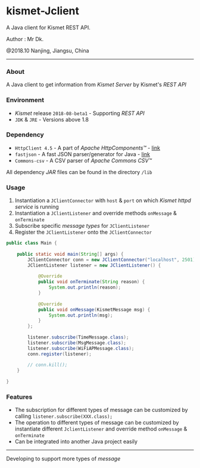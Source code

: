 # kismet-Jclient
A Java client for Kismet REST API.

Author : Mr Dk.

@2018.10 Nanjing, Jiangsu, China

---

### About

A Java client to get information from _Kismet Server_ by Kismet's _REST API_

### Environment

* _Kismet_ release `2018-08-beta1` - Supporting _REST API_
* `JDK` & `JRE` - Versions above 1.8

### Dependency

* `HttpClient 4.5` - A part of _Apache HttpComponents&trade;_ - [link](http://hc.apache.org/)
* `fastjson` - A fast JSON parser/generator for Java - [link](https://github.com/alibaba/fastjson/wiki)
* `Commons-csv` - A CSV parser of _Apache Commons CSV&trade;_

All dependency _JAR_ files can be found in the directory `/lib`

### Usage

1. Instantiation a `JClientConnector` with `host` & `port` on which _Kismet httpd service_ is running
2. Instantiation a `JClientListener` and override methods `onMessage` & `onTerminate`
3. Subscribe specific _message types_ for `JClientListener`
4. Register the `JClientListener` onto the `JClientConnector`

```java
public class Main {
    
    public static void main(String[] args) {
        JClientConnector conn = new JClientConnector("localhost", 2501);
        JClientListener listener = new JClientListener() {
            
            @Override
            public void onTerminate(String reason) {
                System.out.println(reason);
            }
        
            @Override
            public void onMessage(KismetMessage msg) {
                System.out.println(msg);
            }
        };
        
        listener.subscribe(TimeMessage.class);
        listener.subscribe(MsgMessage.class);
        listener.subscribe(WiFiAPMessage.class);
        conn.register(listener);
        
        // conn.kill();
    }
    
}
```

### Features

* The subscription for different types of message can be customized by calling `listener.subscribe(XXX.class);`
* The operation to different types of message can be customized by instantiate different `JclientListener` and override method `onMessage` & `onTerminate`
* Can be integrated into another Java project easily

---

Developing to support more types of _message_